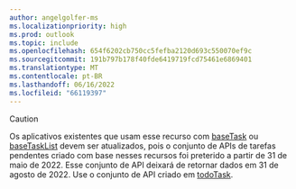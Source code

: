 ```yaml
---
author: angelgolfer-ms
ms.localizationpriority: high
ms.prod: outlook
ms.topic: include
ms.openlocfilehash: 654f6202cb750cc5fefba2120d693c550070ef9c
ms.sourcegitcommit: 191b797b178f40fde6419719fcd75461e6869401
ms.translationtype: MT
ms.contentlocale: pt-BR
ms.lasthandoff: 06/16/2022
ms.locfileid: "66119397"
---
```

<!-- markdownlint-disable MD041-->
>[!CAUTION]
>Os aplicativos existentes que usam esse recurso com [baseTask](/graph/api/resources/basetask?view=graph-rest-beta&preserve-view=true) ou [baseTaskList](/graph/api/resources/basetasklist?view=graph-rest-beta&preserve-view=true) devem ser atualizados, pois o conjunto de APIs de tarefas pendentes criado com base nesses recursos foi preterido a partir de 31 de maio de 2022. Esse conjunto de API deixará de retornar dados em 31 de agosto de 2022. Use o conjunto de API criado em [todoTask](/graph/api/resources/todotask?view=graph-rest-beta&preserve-view=true). 